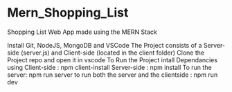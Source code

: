 # Mern_Shopping_List
Shopping List Web App made using the MERN Stack

Install Git, NodeJS, MongoDB and VSCode 
The Project consists of a Server-side (server.js) and Client-side (located in the client folder)
Clone the Project repo and open it in vscode
To Run the Project
intall Dependancies using 
Client-side : npm client-install
Server-side : npm install
To run the server: npm run server
to run both the server and the clientside : npm run dev
